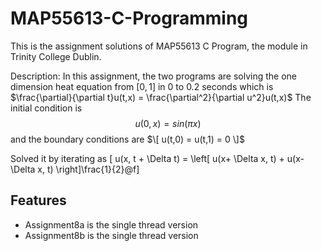 # MAP55613-C-Programming
This is the assignment solutions of MAP55613 C Program, the module in Trinity College Dublin.

Description: In this assignment, the two programs are solving the one dimension heat equation from $[0, 1]$ in $0$ to $0.2$ seconds which is 
$\frac{\partial}{\partial t}u(t,x) =  \frac{\partial^2}{\partial u^2}u(t,x)$
The initial condition is 
$$u(0,x) = sin(\pi x)$$
and the boundary conditions are 
$\[ u(t,0) = u(t,1) = 0 \]$

Solved it by iterating as 
\[ u(x, t + \Delta t) =  \left[ u(x+ \Delta x, t) + u(x-\Delta x, t) \right]\frac{1}{2}@f\]

## Features 
- Assignment8a is the single thread version
- Assignment8b is the single thread version
